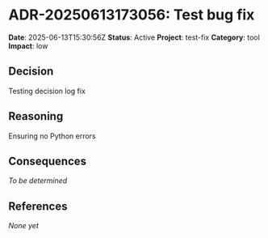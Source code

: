 # ADR-20250613173056: Test bug fix

**Date**: 2025-06-13T15:30:56Z
**Status**: Active
**Project**: test-fix
**Category**: tool
**Impact**: low

## Decision
Testing decision log fix

## Reasoning
Ensuring no Python errors

## Consequences
_To be determined_

## References
_None yet_
